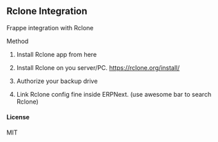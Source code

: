 ## Rclone Integration

Frappe integration with Rclone

Method

1. Install Rclone app from here 

2. Install Rclone on you server/PC.  https://rclone.org/install/

3. Authorize your backup drive

4. Link Rclone config fine inside ERPNext. (use awesome bar to search Rclone)

#### License

MIT
